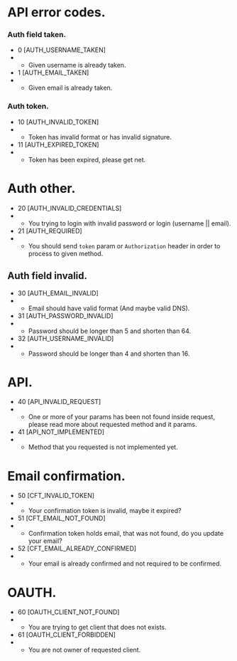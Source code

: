 # API error codes.

### Auth field taken.
- 0 [AUTH_USERNAME_TAKEN]
- - Given username is already taken.
- 1 [AUTH_EMAIL_TAKEN]
- - Given email is already taken.

### Auth token.
- 10 [AUTH_INVALID_TOKEN]
- - Token has invalid format or has invalid signature.
- 11 [AUTH_EXPIRED_TOKEN]
- - Token has been expired, please get net.

# Auth other.
- 20 [AUTH_INVALID_CREDENTIALS]
- - You trying to login with invalid password or login (username || email).
- 21 [AUTH_REQUIRED]
- - You should send `token` param or `Authorization` header in order to process to given method.

## Auth field invalid.
- 30 [AUTH_EMAIL_INVALID]
- - Email should have valid format (And maybe valid DNS).
- 31 [AUTH_PASSWORD_INVALID]
- - Password should be longer than 5 and shorten than 64.
- 32 [AUTH_USERNAME_INVALID]
- - Password should be longer than 4 and shorten than 16.

# API.
- 40 [API_INVALID_REQUEST]
- - One or more of your params has been not found inside request, please read more about requested method and it params.
- 41 [API_NOT_IMPLEMENTED]
- - Method that you requested is not implemented yet.

# Email confirmation.
- 50 [CFT_INVALID_TOKEN]
- - Your confirmation token is invalid, maybe it expired?
- 51 [CFT_EMAIL_NOT_FOUND]
- - Confirmation token holds email, that was not found, do you update your email?
- 52 [CFT_EMAIL_ALREADY_CONFIRMED]
- - Your email is already confirmed and not required to be confirmed.

# OAUTH.
- 60 [OAUTH_CLIENT_NOT_FOUND]
- - You are trying to get client that does not exists.
- 61 [OAUTH_CLIENT_FORBIDDEN]
- - You are not owner of requested client.